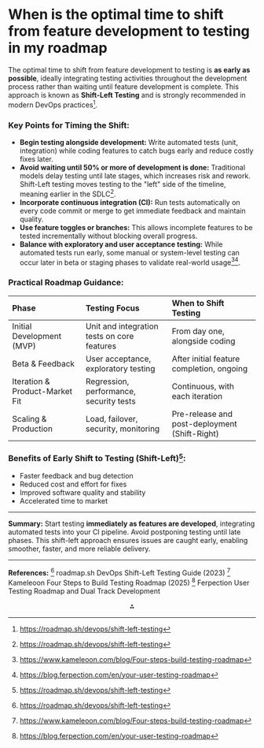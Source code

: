 <!-- Corresponds to Answer #1 (based on order of appearance in source) -->
# When is the optimal time to shift from feature development to testing in my roadmap

The optimal time to shift from feature development to testing is **as early as possible**, ideally integrating testing activities throughout the development process rather than waiting until feature development is complete. This approach is known as **Shift-Left Testing** and is strongly recommended in modern DevOps practices[^15_1].

### Key Points for Timing the Shift:

- **Begin testing alongside development:** Write automated tests (unit, integration) while coding features to catch bugs early and reduce costly fixes later.
- **Avoid waiting until 50% or more of development is done:** Traditional models delay testing until late stages, which increases risk and rework. Shift-Left testing moves testing to the "left" side of the timeline, meaning earlier in the SDLC[^15_1].
- **Incorporate continuous integration (CI):** Run tests automatically on every code commit or merge to get immediate feedback and maintain quality.
- **Use feature toggles or branches:** This allows incomplete features to be tested incrementally without blocking overall progress.
- **Balance with exploratory and user acceptance testing:** While automated tests run early, some manual or system-level testing can occur later in beta or staging phases to validate real-world usage[^15_3][^15_5].


### Practical Roadmap Guidance:

| Phase | Testing Focus | When to Shift Testing |
| :-- | :-- | :-- |
| Initial Development (MVP) | Unit and integration tests on core features | From day one, alongside coding |
| Beta \& Feedback | User acceptance, exploratory testing | After initial feature completion, ongoing |
| Iteration \& Product-Market Fit | Regression, performance, security tests | Continuous, with each iteration |
| Scaling \& Production | Load, failover, security, monitoring | Pre-release and post-deployment (Shift-Right) |

### Benefits of Early Shift to Testing (Shift-Left)[^15_1]:

- Faster feedback and bug detection
- Reduced cost and effort for fixes
- Improved software quality and stability
- Accelerated time to market

---

**Summary:**
Start testing **immediately as features are developed**, integrating automated tests into your CI pipeline. Avoid postponing testing until late phases. This shift-left approach ensures issues are caught early, enabling smoother, faster, and more reliable delivery.

---

**References:**
[^15_1] roadmap.sh DevOps Shift-Left Testing Guide (2023)
[^15_3] Kameleoon Four Steps to Build Testing Roadmap (2025)
[^15_5] Ferpection User Testing Roadmap and Dual Track Development

<div style="text-align: center">⁂</div>

[^15_1]: https://roadmap.sh/devops/shift-left-testing

[^15_2]: https://www.reddit.com/r/ProductManagement/comments/1hsrdyi/how_are_you_supposed_to_create_an_accurate/

[^15_3]: https://www.kameleoon.com/blog/Four-steps-build-testing-roadmap

[^15_4]: https://contentsquare.com/guides/product-roadmaps/prioritization/

[^15_5]: https://blog.ferpection.com/en/your-user-testing-roadmap

[^15_6]: https://www.prodpad.com/blog/product-roadmap-best-practice-things-to-avoid/

[^15_7]: https://roadmap.sh/devops/automation

[^15_8]: https://moldstud.com/articles/p-how-to-create-a-successful-software-development-roadmap
